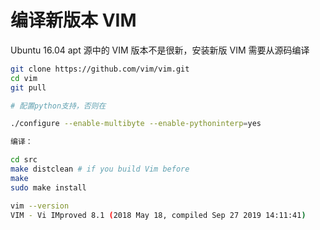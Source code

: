# 编译新版本 VIM

Ubuntu 16.04 apt 源中的 VIM 版本不是很新，安装新版 VIM 需要从源码编译

``` sh
git clone https://github.com/vim/vim.git
cd vim
git pull

# 配置python支持，否则在

./configure --enable-multibyte --enable-pythoninterp=yes

编译：

cd src
make distclean # if you build Vim before
make
sudo make install
```

``` sh
vim --version
VIM - Vi IMproved 8.1 (2018 May 18, compiled Sep 27 2019 14:11:41)
```
